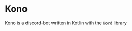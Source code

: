# Kono

Kono is a discord-bot written in Kotlin with the [`Kord`](https://github.com/kordlib/kord) library